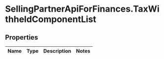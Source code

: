 # SellingPartnerApiForFinances.TaxWithheldComponentList

## Properties
Name | Type | Description | Notes
------------ | ------------- | ------------- | -------------



